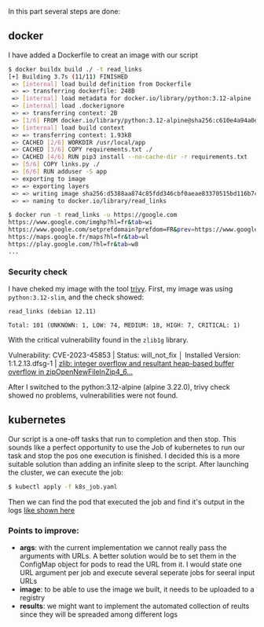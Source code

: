 In this part several steps are done:

## docker
 I have added a Dockerfile to creat an image with our script

``` bash
$ docker buildx build ./ -t read_links
[+] Building 3.7s (11/11) FINISHED                                                                                                                                             docker:default
 => [internal] load build definition from Dockerfile                                                                                                                                     0.1s
 => => transferring dockerfile: 248B                                                                                                                                                     0.0s
 => [internal] load metadata for docker.io/library/python:3.12-alpine                                                                                                                    1.1s
 => [internal] load .dockerignore                                                                                                                                                        0.1s
 => => transferring context: 2B                                                                                                                                                          0.0s
 => [1/6] FROM docker.io/library/python:3.12-alpine@sha256:c610e4a94a0e8b888b4b225bfc0e6b59dee607b1e61fb63ff3926083ff617216                                                              0.0s
 => [internal] load build context                                                                                                                                                        0.1s
 => => transferring context: 1.93kB                                                                                                                                                      0.0s
 => CACHED [2/6] WORKDIR /usr/local/app                                                                                                                                                  0.0s
 => CACHED [3/6] COPY requirements.txt ./                                                                                                                                                0.0s
 => CACHED [4/6] RUN pip3 install --no-cache-dir -r requirements.txt                                                                                                                     0.0s
 => [5/6] COPY links.py ./                                                                                                                                                               0.6s
 => [6/6] RUN adduser -S app                                                                                                                                                             0.7s
 => exporting to image                                                                                                                                                                   0.6s
 => => exporting layers                                                                                                                                                                  0.5s
 => => writing image sha256:d5388aa874c85fdd346cbf0aeae83370515bd116b7c4060a70f24e9d1c80f5bc                                                                                             0.0s
 => => naming to docker.io/library/read_links                                                                                                                                            0.0s
```

``` bash
$ docker run -t read_links -u https://google.com
https://www.google.com/imghp?hl=fr&tab=wi
https://www.google.com/setprefdomain?prefdom=FR&prev=https://www.google.fr/&sig=K_D8jtb1RtLMMXAZOlbSXqanPxwJY%3D
https://maps.google.fr/maps?hl=fr&tab=wl
https://play.google.com/?hl=fr&tab=w8
...
```

### Security check

I have cheked my image with the tool [trivy](https://github.com/aquasecurity/trivy).
First, my image was using `python:3.12-slim`, and the check showed:

```
read_links (debian 12.11)

Total: 101 (UNKNOWN: 1, LOW: 74, MEDIUM: 18, HIGH: 7, CRITICAL: 1)
```
With the critical vulnerability found in the `zlib1g` library.

Vulnerability: CVE-2023-45853 | Status: will_not_fix │ Installed Version: 1:1.2.13.dfsg-1 | [zlib: integer overflow and resultant heap-based buffer overflow in zipOpenNewFileInZip4_6...](https://avd.aquasec.com/nvd/cve-2023-45853)
 
After I switched to the python:3.12-alpine (alpine 3.22.0), trivy check showed no problems, vulnerabilities were not found.

## kubernetes

Our script is a one-off tasks that run to completion and then stop. This sounds like a perfect opportunity to use the Job of kubernetes to run our task and stop the pos one execution is finished. I decided this is a more suitable solution than adding an infinite sleep to the script. After launching the cluster, we can execute the job:
``` bash
$ kubectl apply -f k8s_job.yaml
```

Then we can find the pod that executed the job and find it's output in the logs [like shown here](https://kubernetes.io/docs/concepts/workloads/controllers/job/)

### Points to improve:

* **args**: with the current implementation we cannot really pass the arguments with URLs. A better solution would be to set them in the ConfigMap object for pods to read the URL from it. I would state one URL argument per job and execute several seperate jobs for seeral input URLs
* **image**: to be able to use the image we built, it needs to be uploaded to a registry
* **results**: we might want to implement the automated collection of reults since they will be spreaded among different logs
